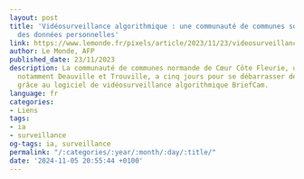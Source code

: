 ```yaml
---
layout: post
title: 'Vidéosurveillance algorithmique : une communauté de communes sommée de supprimer
  des données personnelles'
link: https://www.lemonde.fr/pixels/article/2023/11/23/videosurveillance-algorithmique-une-communaute-de-communes-sommee-de-supprimer-des-donnees-personnelles_6201911_4408996.html
author: Le Monde, AFP
published_date: 23/11/2023
description: La communauté de communes normande de Cœur Côte Fleurie, qui comprend
  notamment Deauville et Trouville, a cinq jours pour se débarrasser des données collectées
  grâce au logiciel de vidéosurveillance algorithmique BriefCam.
language: fr
categories:
- Liens
tags:
- ia
- surveillance
og-tags: ia, surveillance
permalink: "/:categories/:year/:month/:day/:title/"
date: '2024-11-05 20:55:44 +0100'
---
```


